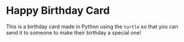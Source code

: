 # Happy Birthday Card
This is a birthday card made in Python using the `turtle` so that you can send it to someone to make their birthday a special one!
